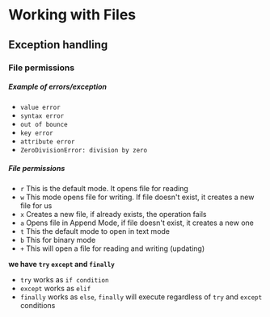 # Working with Files
## Exception handling
### File permissions

##### Example of errors/exception
-  `value error`
- `syntax error`
- `out of bounce `
- `key error`
- `attribute error`
- `ZeroDivisionError: division by zero`

##### File permissions

- `r` This is the default mode. It opens file for reading
- `w` This mode opens file for writing. If file doesn't exist, it creates a new file for us
- `x` Creates a new file, if already exists, the operation fails
- `a` Opens file in Append Mode, if file doesn't exist, it creates a new one
- `t` This the default mode to open in text mode
- `b` This for binary mode
- `+` This will open a file for reading and writing (updating) 

**we have `try` `except` and `finally`**
- `try` works as `if condition`
- `except` works as `elif`
- `finally` works as `else`, `finally` will execute regardless of `try` and `except` conditions  